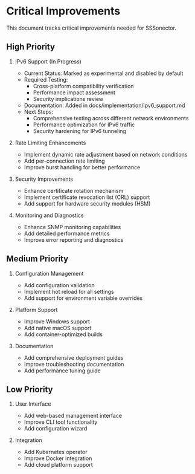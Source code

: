 # Critical Improvements

This document tracks critical improvements needed for SSSonector.

## High Priority

1. IPv6 Support (In Progress)
   - Current Status: Marked as experimental and disabled by default
   - Required Testing:
     * Cross-platform compatibility verification
     * Performance impact assessment
     * Security implications review
   - Documentation: Added in docs/implementation/ipv6_support.md
   - Next Steps:
     * Comprehensive testing across different network environments
     * Performance optimization for IPv6 traffic
     * Security hardening for IPv6 tunneling

2. Rate Limiting Enhancements
   - Implement dynamic rate adjustment based on network conditions
   - Add per-connection rate limiting
   - Improve burst handling for better performance

3. Security Improvements
   - Enhance certificate rotation mechanism
   - Implement certificate revocation list (CRL) support
   - Add support for hardware security modules (HSM)

4. Monitoring and Diagnostics
   - Enhance SNMP monitoring capabilities
   - Add detailed performance metrics
   - Improve error reporting and diagnostics

## Medium Priority

1. Configuration Management
   - Add configuration validation
   - Implement hot reload for all settings
   - Add support for environment variable overrides

2. Platform Support
   - Improve Windows support
   - Add native macOS support
   - Add container-optimized builds

3. Documentation
   - Add comprehensive deployment guides
   - Improve troubleshooting documentation
   - Add performance tuning guide

## Low Priority

1. User Interface
   - Add web-based management interface
   - Improve CLI tool functionality
   - Add configuration wizard

2. Integration
   - Add Kubernetes operator
   - Improve Docker integration
   - Add cloud platform support
